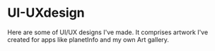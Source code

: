 # UI-UXdesign
Here are some of UI/UX designs I've made. It comprises artwork I've created for apps like planetInfo and my own Art gallery.
